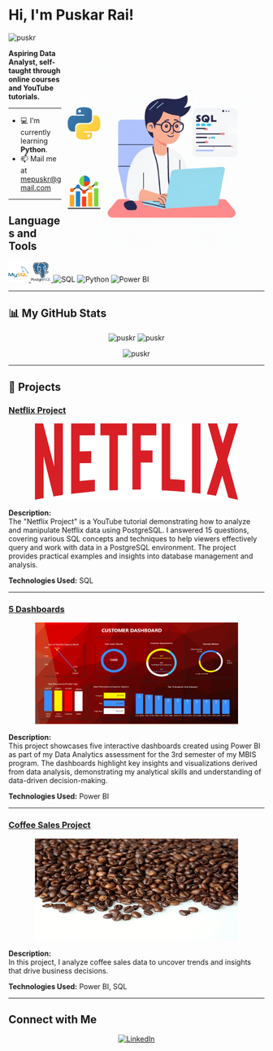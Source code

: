 # Hi, I'm Puskar Rai!

<p align="left">
    <img src="https://komarev.com/ghpvc/?username=puskr&label=Profile%20views&color=0e75b6&style=flat" alt="puskr" />
</p>

<img align="right" alt="Coding" width="400" src="https://github.com/puskr/puskr/blob/main/puskarr.gif">

**Aspiring Data Analyst, self-taught through online courses and YouTube tutorials.**



---

- 💻 I’m currently learning **Python**.
- 📫 Mail me at [mepuskr@gmail.com](mailto:mepuskr@gmail.com)

---

##  Languages and Tools
<div>
    <a href="https://www.mysql.com/" target="_blank" rel="noreferrer"> 
        <img src="https://raw.githubusercontent.com/devicons/devicon/master/icons/mysql/mysql-original-wordmark.svg" alt="mysql" width="40" height="40"/> 
    </a>
    <a href="https://www.postgresql.org" target="_blank" rel="noreferrer"> 
        <img src="https://raw.githubusercontent.com/devicons/devicon/master/icons/postgresql/postgresql-original-wordmark.svg" alt="postgresql" width="40" height="40"/> 
    </a>
    <img src="https://img.icons8.com/color/48/000000/sql.png" alt="SQL" width="40" height="40" />
    <img src="https://img.icons8.com/color/48/000000/python.png" alt="Python" width="40" height="40" />
    <img src="https://img.icons8.com/color/48/000000/power-bi.png" alt="Power BI" width="40" height="40" />
</div>

---

## 📊 My GitHub Stats
<p align="center">
    <img align="center" src="https://github-readme-stats.vercel.app/api?username=puskr&show_icons=true&locale=en" alt="puskr" />
    <img align="center" src="https://github-readme-streak-stats.herokuapp.com/?user=puskr&" alt="puskr" />
</p>

<p align="center">
    <img src="https://github-readme-stats.vercel.app/api/top-langs?username=puskr&show_icons=true&locale=en&layout=compact" alt="puskr" />
</p>

---
## 📂 Projects

### [Netflix Project](https://github.com/puskr/netflix_project)
<p align="center">
    <a href="https://github.com/puskr/netflix_project" target="_blank">
        <img src="https://github.com/puskr/netflix_project/blob/main/Netflix_2015_logo.svg.png" alt="Netflix Project" width="400" height="150" />
    </a>
</p>

**Description:**  
The "Netflix Project" is a YouTube tutorial demonstrating how to analyze and manipulate Netflix data using PostgreSQL. I answered 15 questions, covering various SQL concepts and techniques to help viewers effectively query and work with data in a PostgreSQL environment. The project provides practical examples and insights into database management and analysis.

**Technologies Used:** SQL


---

### [5 Dashboards](https://github.com/puskr/Data-Analytics-Assessment-3rd-Sem/tree/main)
<p align="center">
    <img src="https://github.com/puskr/Data-Analytics-Assessment-3rd-Sem/blob/main/CUSTOMER%20DASHBOARD.png" alt="5 Dashboards" width="400" height="200" />
</p>

**Description:**  
This project showcases five interactive dashboards created using Power BI as part of my Data Analytics assessment for the 3rd semester of my MBIS program. The dashboards highlight key insights and visualizations derived from data analysis, demonstrating my analytical skills and understanding of data-driven decision-making.

**Technologies Used:** Power BI

---

### [Coffee Sales Project](https://github.com/puskr/Coffee-Sales-Project)
<p align="center">
    <img src="https://github.com/puskr/Coffee-Sales-Project/blob/main/coffee-background-coffee-beans-pause-preview.jpg" alt="Coffee Sales Project" width="400" height="200" />
</p>

**Description:**  
In this project, I analyze coffee sales data to uncover trends and insights that drive business decisions.

**Technologies Used:** Power BI, SQL

---

## Connect with Me
<p align="center">
    <a href="https://www.linkedin.com/in/puskarrai/">
        <img src="https://img.icons8.com/fluent/48/000000/linkedin.png" alt="LinkedIn" />
    </a>
</p>


